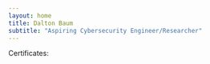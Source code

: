 ```yaml
---
layout: home
title: Dalton Baum
subtitle: "Aspiring Cybersecurity Engineer/Researcher"
---
```


Certificates: <div data-iframe-width="150" data-iframe-height="270" data-share-badge-id="f20069fa-413b-47f0-a080-551f49f3d8b3" data-share-badge-host="https://www.credly.com"></div><script type="text/javascript" async src="//cdn.credly.com/assets/utilities/embed.js"></script>

